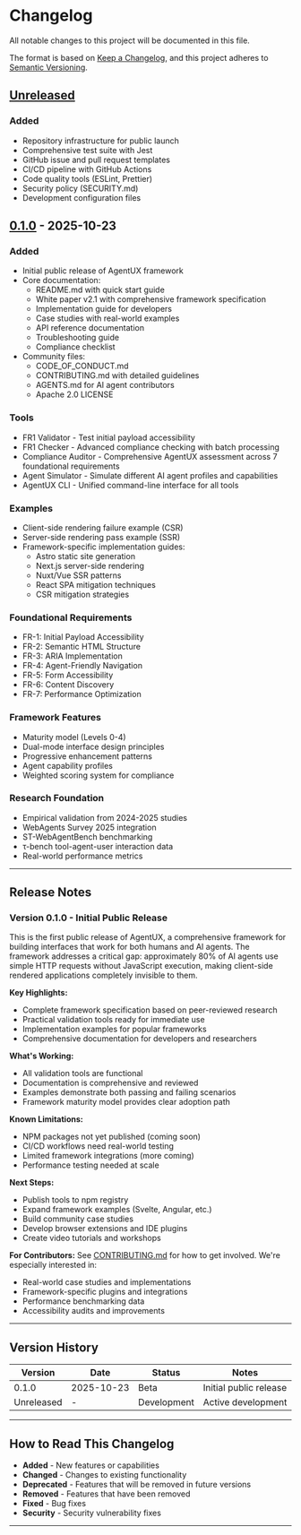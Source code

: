 # Changelog

All notable changes to this project will be documented in this file.

The format is based on [Keep a Changelog](https://keepachangelog.com/en/1.0.0/),
and this project adheres to [Semantic Versioning](https://semver.org/spec/v2.0.0.html).

## [Unreleased]

### Added
- Repository infrastructure for public launch
- Comprehensive test suite with Jest
- GitHub issue and pull request templates
- CI/CD pipeline with GitHub Actions
- Code quality tools (ESLint, Prettier)
- Security policy (SECURITY.md)
- Development configuration files

## [0.1.0] - 2025-10-23

### Added
- Initial public release of AgentUX framework
- Core documentation:
  - README.md with quick start guide
  - White paper v2.1 with comprehensive framework specification
  - Implementation guide for developers
  - Case studies with real-world examples
  - API reference documentation
  - Troubleshooting guide
  - Compliance checklist
- Community files:
  - CODE_OF_CONDUCT.md
  - CONTRIBUTING.md with detailed guidelines
  - AGENTS.md for AI agent contributors
  - Apache 2.0 LICENSE

### Tools
- FR1 Validator - Test initial payload accessibility
- FR1 Checker - Advanced compliance checking with batch processing
- Compliance Auditor - Comprehensive AgentUX assessment across 7 foundational requirements
- Agent Simulator - Simulate different AI agent profiles and capabilities
- AgentUX CLI - Unified command-line interface for all tools

### Examples
- Client-side rendering failure example (CSR)
- Server-side rendering pass example (SSR)
- Framework-specific implementation guides:
  - Astro static site generation
  - Next.js server-side rendering
  - Nuxt/Vue SSR patterns
  - React SPA mitigation techniques
  - CSR mitigation strategies

### Foundational Requirements
- FR-1: Initial Payload Accessibility
- FR-2: Semantic HTML Structure
- FR-3: ARIA Implementation
- FR-4: Agent-Friendly Navigation
- FR-5: Form Accessibility
- FR-6: Content Discovery
- FR-7: Performance Optimization

### Framework Features
- Maturity model (Levels 0-4)
- Dual-mode interface design principles
- Progressive enhancement patterns
- Agent capability profiles
- Weighted scoring system for compliance

### Research Foundation
- Empirical validation from 2024-2025 studies
- WebAgents Survey 2025 integration
- ST-WebAgentBench benchmarking
- τ-bench tool-agent-user interaction data
- Real-world performance metrics

---

## Release Notes

### Version 0.1.0 - Initial Public Release

This is the first public release of AgentUX, a comprehensive framework for building interfaces that work for both humans and AI agents. The framework addresses a critical gap: approximately 80% of AI agents use simple HTTP requests without JavaScript execution, making client-side rendered applications completely invisible to them.

**Key Highlights:**
- Complete framework specification based on peer-reviewed research
- Practical validation tools ready for immediate use
- Implementation examples for popular frameworks
- Comprehensive documentation for developers and researchers

**What's Working:**
- All validation tools are functional
- Documentation is comprehensive and reviewed
- Examples demonstrate both passing and failing scenarios
- Framework maturity model provides clear adoption path

**Known Limitations:**
- NPM packages not yet published (coming soon)
- CI/CD workflows need real-world testing
- Limited framework integrations (more coming)
- Performance testing needed at scale

**Next Steps:**
- Publish tools to npm registry
- Expand framework examples (Svelte, Angular, etc.)
- Build community case studies
- Develop browser extensions and IDE plugins
- Create video tutorials and workshops

**For Contributors:**
See [CONTRIBUTING.md](CONTRIBUTING.md) for how to get involved. We're especially interested in:
- Real-world case studies and implementations
- Framework-specific plugins and integrations
- Performance benchmarking data
- Accessibility audits and improvements

---

## Version History

| Version | Date | Status | Notes |
|---------|------|--------|-------|
| 0.1.0 | 2025-10-23 | Beta | Initial public release |
| Unreleased | - | Development | Active development |

---

## How to Read This Changelog

- **Added** - New features or capabilities
- **Changed** - Changes to existing functionality
- **Deprecated** - Features that will be removed in future versions
- **Removed** - Features that have been removed
- **Fixed** - Bug fixes
- **Security** - Security vulnerability fixes

---

[Unreleased]: https://github.com/jgoldfoot/AgentUX/compare/v0.1.0...HEAD
[0.1.0]: https://github.com/jgoldfoot/AgentUX/releases/tag/v0.1.0

